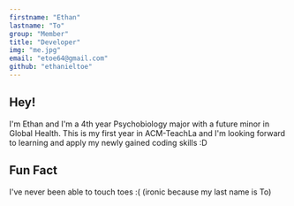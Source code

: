 ```yaml
---
firstname: "Ethan"
lastname: "To"
group: "Member"
title: "Developer"
img: "me.jpg"
email: "etoe64@gmail.com"
github: "ethanieltoe"
---
```


## Hey!
I'm Ethan and I'm a 4th year Psychobiology major with a future minor in Global Health. This is my first year in ACM-TeachLa and I'm looking forward to learning and apply my newly gained coding skills :D
## Fun Fact
I've never been able to touch toes :( (ironic because my last name is To)